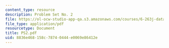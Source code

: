 ```yaml
---
content_type: resource
description: Problem Set No. 2
file: https://ol-ocw-studio-app-qa.s3.amazonaws.com/courses/6-263j-data-communication-networks-fall-2002/8836e468158c78740444e0069e86412e_PS2.pdf
file_type: application/pdf
resourcetype: Document
title: PS2.pdf
uid: 8836e468-158c-7874-0444-e0069e86412e
---
```

